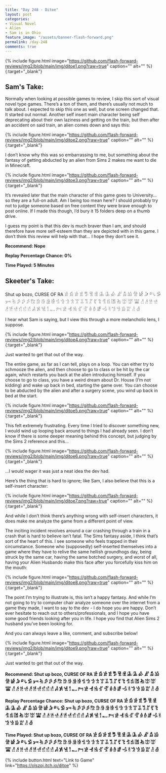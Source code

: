 ```yaml
---
title: "Day 248 - Ditoe"
layout: post
categories:
- Visual Novel
- Alien
- Sam is in Ohio
feature_image: "/assets/banner-flash-forward.png"
permalink: /day-248
comments: true
---
```


{% include figure.html image="https://github.com/flash-forward-reviews/img2/blob/main/img/ditoe1.png?raw=true" caption="" alt="" %}{:target="_blank"}
 
## Sam's Take:

Normally when looking at possible games to review, I skip this sort of visual novel type games. There’s a ton of them, and there’s usually not much to talk about. I expected to skip this one as well, but one screen changed that. It started out normal. Another self insert main character being self deprecating about their own laziness and getting on the train, but then after an accident on said train, an alien comes down and says this:

{% include figure.html image="https://github.com/flash-forward-reviews/img2/blob/main/img/ditoe2.png?raw=true" caption="" alt="" %}{:target="_blank"}

I don’t know why this was so embarrassing to me, but something about the fantasy of getting abducted by an alien from Sims 2 makes me want to die in Minecraft. 

{% include figure.html image="https://github.com/flash-forward-reviews/img2/blob/main/img/ditoe3.png?raw=true" caption="" alt="" %}{:target="_blank"}

It’s revealed later that the main character of this game goes to University... so they are a full-on adult. Am I being too mean here? I should probably try not to judge someone based on free content they were brave enough to post online. If I made this though, I’d bury it 15 folders deep on a thumb drive.

I guess my point is that this dev is much braver than I am, and should therefore have more self-esteem than they are depicted with in this game. I don’t think this review will help with that... I hope they don’t see it.

**Recommend: Nope**

**Replay Percentage Chance: 0%**

**Time Played: 5 Minutes** 

## Skeeter's Take:

Shut up bozo, CURSE OF RA 𓀀 𓀁 𓀂 𓀃 𓀄 𓀅 𓀆 𓀇 𓀈 𓀉 𓀊 𓀋 𓀌 𓀍 𓀎 𓀏 𓀐 𓀑 𓀒 𓀓 𓀔 𓀕 𓀖 𓀗 𓀘 𓀙 𓀚 𓀛 𓀜 𓀝 𓀞 𓀟 𓀠 𓀡 𓀢 𓀣 𓀤 𓀥 𓀦 𓀧 𓀨 𓀩 𓀪 𓀫 𓀬 𓀭 𓀲 𓀳 𓀴 𓀵 𓀶 𓀷 𓀸 𓀹 𓀺 𓀻 𓀼 𓀽 𓀾 𓀿 𓁀 𓁁 𓁂 𓁃 𓁄 𓁅 𓁆 𓁇 𓁈 𓁉 𓁊 𓁋 𓁍 𓁎 𓁏 𓁐 𓁑

I hear what Sam is saying, but I view this through a more melancholic lens, I suppose. 

{% include figure.html image="https://github.com/flash-forward-reviews/img2/blob/main/img/ditoe4.png?raw=true" caption="" alt="" %}{:target="_blank"}

Just wanted to get that out of the way. 

The entire game, as far as I can tell, plays on a loop. You can either try to schmooze the alien, and then choose to go to class or be hit by the car again, which restarts you back at the alien introducing himself. If you choose to go to class, you have a weird dream about Dr. House (I’m not kidding) and wake up back in bed, starting the game over. You can choose to be abducted by the alien and after a surgery scene, you wind up back in bed at the start. 

{% include figure.html image="https://github.com/flash-forward-reviews/img2/blob/main/img/ditoe5.png?raw=true" caption="" alt="" %}{:target="_blank"}

This felt extremely frustrating. Every time I tried to discover something new, I would wind up looping back around to things I had already seen. I don’t know if there is some deeper meaning behind this concept, but judging by the Sims 2 reference and this… 

{% include figure.html image="https://github.com/flash-forward-reviews/img2/blob/main/img/ditoe6.png?raw=true" caption="" alt="" %}{:target="_blank"}

…I would wager it was just a neat idea the dev had. 

Here’s the thing that is hard to ignore; like Sam, I also believe that this is a self-insert character: 

{% include figure.html image="https://github.com/flash-forward-reviews/img2/blob/main/img/ditoe7.png?raw=true" caption="" alt="" %}{:target="_blank"}

And while I don’t think there’s anything wrong with self-insert characters, it does make me analyze the game from a different point of view. 

The inciting incident revolves around a car crashing through a train in a crash that is hard to believe isn’t fatal. The Sims fantasy aside, I think that’s sort of the heart of this. I see someone who feels trapped in their circumstance. Someone who (supposedly) self-inserted themselves into a game where they have to relive the same hellish groundhogs day, being struck by the same car, having the same botched surgery, and worst of all, having your Alien Husbando make this face after you forcefully kiss him on the mouth: 

{% include figure.html image="https://github.com/flash-forward-reviews/img2/blob/main/img/ditoe8.png?raw=true" caption="" alt="" %}{:target="_blank"}

The point I’m trying to illustrate is, this isn’t a happy fantasy. 
And while I’m not going to try to computer chair analyze someone over the internet from a game they made, I want to say to the dev - I do hope you are happy. Don’t ever hesitate to reach out to others/professionals, and I hope you have some good friends looking after you in life. I hope you find that Alien Sims 2 husband you’ve been looking for. 

And you can always leave a like, comment, and subscribe below!

{% include figure.html image="https://github.com/flash-forward-reviews/img2/blob/main/img/ditoe9.png?raw=true" caption="" alt="" %}{:target="_blank"}

Just wanted to get that out of the way. 

**Recommend: Shut up bozo, CURSE OF RA 𓀀 𓀁 𓀂 𓀃 𓀄 𓀅 𓀆 𓀇 𓀈 𓀉 𓀊 𓀋 𓀌 𓀍 𓀎 𓀏 𓀐 𓀑 𓀒 𓀓 𓀔 𓀕 𓀖 𓀗 𓀘 𓀙 𓀚 𓀛 𓀜 𓀝 𓀞 𓀟 𓀠 𓀡 𓀢 𓀣 𓀤 𓀥 𓀦 𓀧 𓀨 𓀩 𓀪 𓀫 𓀬 𓀭 𓀲 𓀳 𓀴 𓀵 𓀶 𓀷 𓀸 𓀹 𓀺 𓀻 𓀼 𓀽 𓀾 𓀿 𓁀 𓁁 𓁂 𓁃 𓁄 𓁅 𓁆 𓁇 𓁈 𓁉 𓁊 𓁋 𓁍 𓁎 𓁏 𓁐 𓁑**

**Replay Percentage Chance: Shut up bozo, CURSE OF RA 𓀀 𓀁 𓀂 𓀃 𓀄 𓀅 𓀆 𓀇 𓀈 𓀉 𓀊 𓀋 𓀌 𓀍 𓀎 𓀏 𓀐 𓀑 𓀒 𓀓 𓀔 𓀕 𓀖 𓀗 𓀘 𓀙 𓀚 𓀛 𓀜 𓀝 𓀞 𓀟 𓀠 𓀡 𓀢 𓀣 𓀤 𓀥 𓀦 𓀧 𓀨 𓀩 𓀪 𓀫 𓀬 𓀭 𓀲 𓀳 𓀴 𓀵 𓀶 𓀷 𓀸 𓀹 𓀺 𓀻 𓀼 𓀽 𓀾 𓀿 𓁀 𓁁 𓁂 𓁃 𓁄 𓁅 𓁆 𓁇 𓁈 𓁉 𓁊 𓁋 𓁍 𓁎 𓁏 𓁐 𓁑**

**Time Played: Shut up bozo, CURSE OF RA 𓀀 𓀁 𓀂 𓀃 𓀄 𓀅 𓀆 𓀇 𓀈 𓀉 𓀊 𓀋 𓀌 𓀍 𓀎 𓀏 𓀐 𓀑 𓀒 𓀓 𓀔 𓀕 𓀖 𓀗 𓀘 𓀙 𓀚 𓀛 𓀜 𓀝 𓀞 𓀟 𓀠 𓀡 𓀢 𓀣 𓀤 𓀥 𓀦 𓀧 𓀨 𓀩 𓀪 𓀫 𓀬 𓀭 𓀲 𓀳 𓀴 𓀵 𓀶 𓀷 𓀸 𓀹 𓀺 𓀻 𓀼 𓀽 𓀾 𓀿 𓁀 𓁁 𓁂 𓁃 𓁄 𓁅 𓁆 𓁇 𓁈 𓁉 𓁊 𓁋 𓁍 𓁎 𓁏 𓁐 𓁑** 

{% include button.html text="Link to Game" link="https://olszoj.itch.io/ditoe" %}